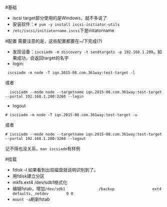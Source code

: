 #基础
- iscsi target部分使用的是Windows，就不多说了
- 安装软件：`# yum -y install iscsi-initiator-utils`
- `/etc/iscsi/initiatorname.iscsi`下是initatorname


#配置
需要注意的是，这些配置都要在~/下完成(?)
- 发现设备：`iscsiadm -m discovery -t sendtargets -p 192.168.1.200`。如果成功，会返回target的名字
- login:
```
 iscsiadm -m node -T iqn.2015-08.com.361way:test-target -l 
```
或者
```
  iscsiadm --mode node --targetname iqn.2015-08.com.361way:test-target --portal 192.168.1.200:3260 --login
```
- logout
```
# iscsiadm -m node -T iqn.2015-08.com.361way:test-target -u 
```
或者
```
# iscsiadm --mode node --targetname iqn.2015-08.com.361way:test-target --portal 192.168.1.200:3260 --logout
```

记不得也没关系，`man iscsiadm`有样例

#挂载
- fdisk -l 如果看到出现磁盘就说明识别到了。
- 用fdisk建立分区
- mkfs.ext4 /dev/sdb1格式化
- 编辑fstab，增加`/dev/sdb1               /backup                 ext4    defaults,_netdev        0 0`
- `mount -a`刷新fstab